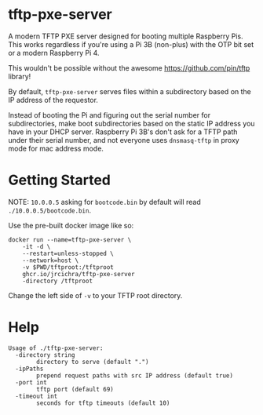 # tftp-pxe-server

A modern TFTP PXE server designed for booting multiple Raspberry Pis.
This works regardless if you're using a Pi 3B (non-plus) with the OTP bit set or a modern Raspberry Pi 4.

This wouldn't be possible without the awesome https://github.com/pin/tftp library!

By default, `tftp-pxe-server` serves files within a subdirectory based on the IP address of the requestor.

Instead of booting the Pi and figuring out the serial number for subdirectories, make boot subdirectories based on the static IP address you have in your DHCP server. Raspberry Pi 3B's don't ask for a TFTP path under their serial number, and not everyone uses `dnsmasq-tftp` in proxy mode for mac address mode.

# Getting Started

NOTE: `10.0.0.5` asking for `bootcode.bin` by default will read `./10.0.0.5/bootcode.bin`.

Use the pre-built docker image like so:

```
docker run --name=tftp-pxe-server \
    -it -d \
    --restart=unless-stopped \
    --network=host \
    -v $PWD/tftproot:/tftproot
    ghcr.io/jrcichra/tftp-pxe-server
    -directory /tftproot
```

Change the left side of `-v` to your TFTP root directory.

# Help

```
Usage of ./tftp-pxe-server:
  -directory string
        directory to serve (default ".")
  -ipPaths
        prepend request paths with src IP address (default true)
  -port int
        tftp port (default 69)
  -timeout int
        seconds for tftp timeouts (default 10)
```
